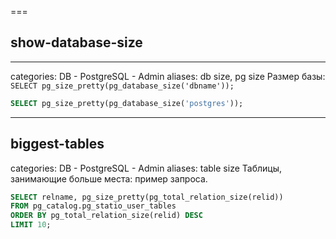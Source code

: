 ===
## show-database-size
---
categories: DB - PostgreSQL - Admin
aliases: db size, pg size
Размер базы: `SELECT pg_size_pretty(pg_database_size('dbname'));`
```sql
SELECT pg_size_pretty(pg_database_size('postgres'));
```

---

## biggest-tables
categories: DB - PostgreSQL - Admin
aliases: table size
Таблицы, занимающие больше места: пример запроса.
```sql
SELECT relname, pg_size_pretty(pg_total_relation_size(relid))
FROM pg_catalog.pg_statio_user_tables
ORDER BY pg_total_relation_size(relid) DESC
LIMIT 10;
```
